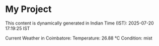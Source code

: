 # My Project

This content is dynamically generated in Indian Time (IST): 2025-07-20 17:19:25 IST


Current Weather in Coimbatore:
Temperature: 26.88 °C
Condition: mist
